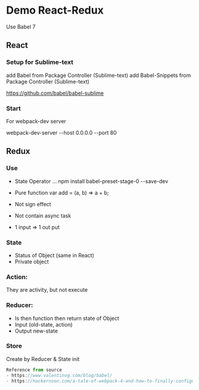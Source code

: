 # Demo React-Redux
Use Babel 7

## React
### Setup for Sublime-text
add Babel from Package Controller (Sublime-text)
add Babel-Snippets from Package Controller (Sublime-text)

https://github.com/babel/babel-sublime

### Start
For webpack-dev server

webpack-dev-server --host 0.0.0.0 --port 80

## Redux

### Use
- State Operator ...
npm install babel-preset-stage-0 --save-dev

- Pure function
var add =  (a, b) => a + b;

- Not sign effect
- Not contain async task
- 1 input => 1 out put

### State
- Status of Object (same in React)
- Private object

### Action:
They are activity, but not execute

### Reducer:
- Is then function then return state of Object
- Input (old-state, action)
- Output new-state

### Store
Create by Reducer & State init



```js
Reference from source
- https://www.valentinog.com/blog/babel/
- https://hackernoon.com/a-tale-of-webpack-4-and-how-to-finally-configure-it-in-the-right-way-4e94c8e7e5c1
```